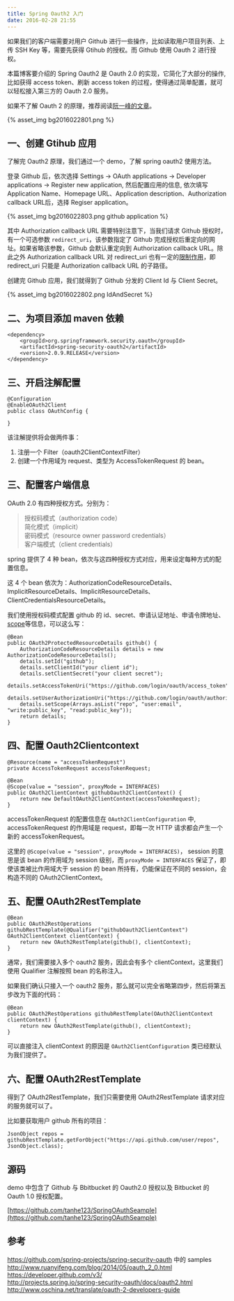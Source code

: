 ```yaml
---
title: Spring Oauth2 入门
date: 2016-02-28 21:55
---
```


如果我们的客户端需要对用户 Github 进行一些操作，比如读取用户项目列表、上传 SSH Key 等，需要先获得 Gtihub 的授权。而 Github 使用 Oauth 2 进行授权。

本篇博客要介绍的 Spring Oauth2 是 Oauth 2.0 的实现，它简化了大部分的操作, 比如获得 access token、刷新 access token 的过程，使得通过简单配置，就可以轻松接入第三方的 Oauth 2.0 服务。

如果不了解 Oauth 2 的原理，推荐阅读[阮一峰的文章](http://www.ruanyifeng.com/blog/2014/05/oauth_2_0.html)。

{% asset_img bg2016022801.png %}

<!-- more -->

## 一、创建 Gtihub 应用

了解完 Oauth2 原理，我们通过一个 demo，了解 spring oauth2 使用方法。

登录 Github 后，依次选择 Settings -> OAuth applications -> Developer applications -> Register new application, 然后配置应用的信息, 依次填写 Application Name、Homepage URL、Application description、Authorization callback URL后，选择 Regiser application。

{% asset_img bg2016022803.png github application %}

其中 Authorization callback URL 需要特别注意下，当我们请求 Github 授权时，有一个可选参数 `redirect_uri`，该参数指定了 Github 完成授权后重定向的网址。如果省略该参数，Github 会默认重定向到 Authorization callback URL。除此之外 Authorization callback URL 对 redirect_uri 也有一定的[限制作用](https://developer.github.com/v3/oauth/#redirect-urls)，即 redirect_uri 只能是 Authorization callback URL 的子路径。

创建完 Github 应用，我们就得到了 Github 分发的 Client Id 与 Client Secret。

{% asset_img bg2016022802.png IdAndSecret %}

## 二、为项目添加 maven 依赖

```
<dependency>
    <groupId>org.springframework.security.oauth</groupId>
    <artifactId>spring-security-oauth2</artifactId>
    <version>2.0.9.RELEASE</version>
</dependency>
```

## 三、开启注解配置

```
@Configuration
@EnableOAuth2Client
public class OAuthConfig {

}
```

该注解提供将会做两件事：

1. 注册一个 Filter（oauth2ClientContextFilter）
2. 创建一个作用域为 request、类型为 AccessTokenRequest 的 bean。

## 三、配置客户端信息

OAuth 2.0 有四种授权方式。分别为：

> 授权码模式（authorization code）  
> 简化模式（implicit）  
> 密码模式（resource owner password credentials）  
> 客户端模式（client credentials）  

spring 提供了 4 种 bean，依次与这四种授权方式对应，用来设定每种方式的配置信息。

这 4 个 bean 依次为：AuthorizationCodeResourceDetails、ImplicitResourceDetails、ImplicitResourceDetails、ClientCredentialsResourceDetails。

我们使用授权码模式配置 github 的 id、secret、申请认证地址、申请令牌地址、[scope](https://developer.github.com/v3/oauth/#scopes)等信息，可以这么写：

```
@Bean
public OAuth2ProtectedResourceDetails github() {
    AuthorizationCodeResourceDetails details = new AuthorizationCodeResourceDetails();
    details.setId("github");
    details.setClientId("your client id");
    details.setClientSecret("your client secret");
    details.setAccessTokenUri("https://github.com/login/oauth/access_token");
    details.setUserAuthorizationUri("https://github.com/login/oauth/authorize");
    details.setScope(Arrays.asList("repo", "user:email", "write:public_key", "read:public_key"));
    return details;
}
```

## 四、配置 Oauth2Clientcontext

```
@Resource(name = "accessTokenRequest")
private AccessTokenRequest accessTokenRequest;

@Bean
@Scope(value = "session", proxyMode = INTERFACES)
public OAuth2ClientContext githubOauth2ClientContext() {
    return new DefaultOAuth2ClientContext(accessTokenRequest);
}
```

accessTokenRequest 的配置信息在 `OAuth2ClientConfiguration` 中, accessTokenRequest 的作用域是 request，即每一次 HTTP 请求都会产生一个新的 accessTokenRequest。

这里的 `@Scope(value = "session", proxyMode = INTERFACES)`， session 的意思是该 bean 的作用域为 session 级别，而 `proxyMode = INTERFACES` 保证了，即使该类被比作用域大于 session 的 bean 所持有，仍能保证在不同的 session，会构造不同的 OAuth2ClientContext。

## 五、配置 OAuth2RestTemplate

```
@Bean
public OAuth2RestOperations githubRestTemplate(@Qualifier("githubOauth2ClientContext") OAuth2ClientContext clientContext) {
    return new OAuth2RestTemplate(github(), clientContext);
}
```

通常，我们需要接入多个 oauth2 服务，因此会有多个 clientContext，这里我们使用 Qualifier 注解按照 bean 的名称注入。

如果我们确认只接入一个 oauth2 服务，那么就可以完全省略第四步，然后将第五步改为下面的代码：

```
@Bean
public OAuth2RestOperations githubRestTemplate(OAuth2ClientContext clientContext) {
    return new OAuth2RestTemplate(github(), clientContext);
}
```

可以直接注入 clientContext 的原因是 `OAuth2ClientConfiguration` 类已经默认为我们提供了。

## 六、配置 OAuth2RestTemplate

得到了 OAuth2RestTemplate，我们只需要使用 OAuth2RestTemplate 请求对应的服务就可以了。

比如要获取用户 github 所有的项目：

```
JsonObject repos = githubRestTemplate.getForObject("https://api.github.com/user/repos", JsonObject.class);
```

## 源码

demo 中包含了 Github 与 Bbitbucket 的 Oauth2.0 授权以及 Bitbucket 的 Oauth 1.0 授权配置。

[https://github.com/tanhe123/SpringOAuthSeample](https://github.com/tanhe123/SpringOAuthSeample)

## 参考

https://github.com/spring-projects/spring-security-oauth 中的 samples  
http://www.ruanyifeng.com/blog/2014/05/oauth_2_0.html  
https://developer.github.com/v3/  
http://projects.spring.io/spring-security-oauth/docs/oauth2.html  
http://www.oschina.net/translate/oauth-2-developers-guide  
